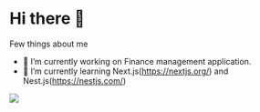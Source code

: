 # Hi there 👋

Few things about me

- 🔭 I’m currently working on Finance management application.
- 🌱 I’m currently learning Next.js(https://nextjs.org/) and Nest.js(https://nestjs.com/)


 ![](https://komarev.com/ghpvc/?username=kaushikabhi999)


<!--
**kaushikabhi999/kaushikabhi999** is a ✨ _special_ ✨ repository because its `README.md` (this file) appears on your GitHub profile.

Here are some ideas to get you started:

- 🔭 I’m currently working on ...
- 🌱 I’m currently learning ...
- 👯 I’m looking to collaborate on ...
- 🤔 I’m looking for help with ...
- 💬 Ask me about ...
- 📫 How to reach me: ...
- 😄 Pronouns: ...
- ⚡ Fun fact: ...
-->
